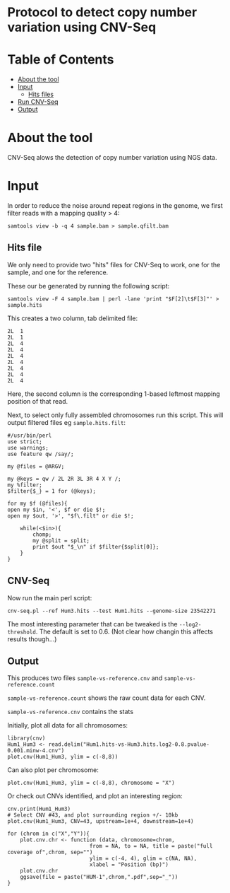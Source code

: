# Protocol to detect copy number variation using CNV-Seq

# Table of Contents
* [About the tool](#about-the-tool)
* [Input](#input)
  * [Hits files](#hits-file)
* [Run CNV-Seq](#cnv-seq)
* [Output](#output)

# About the tool

CNV-Seq alows the detection of copy number variation using NGS data.

# Input

In order to reduce the noise around repeat regions in the genome, we first filter reads with a mapping quality > 4: 

`samtools view -b -q 4 sample.bam > sample.qfilt.bam`

## Hits file
We only need to provide two "hits" files for CNV-Seq to work, one for the sample, and one for the reference. 

These our be generated by running the following script: 

`samtools view -F 4 sample.bam | perl -lane 'print "$F[2]\t$F[3]"' > sample.hits` 

This creates a two column, tab delimited file:

```
2L	1
2L	1
2L	4
2L	4
2L	4
2L	4
2L	4
2L	4
2L	4 
```

Here, the second column is the corresponding 1-based leftmost mapping position of that read.


Next, to select only fully assembled chromosomes run this script. This will output filtered files eg `sample.hits.filt`:

```{perl}
#/usr/bin/perl
use strict;
use warnings;
use feature qw /say/;

my @files = @ARGV;

my @keys = qw / 2L 2R 3L 3R 4 X Y /;
my %filter;
$filter{$_} = 1 for (@keys);

for my $f (@files){
open my $in, '<', $f or die $!;
open my $out, '>', "$f\.filt" or die $!;

    while(<$in>){
        chomp;
        my @split = split;
        print $out "$_\n" if $filter{$split[0]};
    }
}
```

## CNV-Seq
Now run the main perl script: 

`cnv-seq.pl --ref Hum3.hits --test Hum1.hits --genome-size 23542271`

The most interesting parameter that can be tweaked is the `--log2-threshold`. The default is set to 0.6. (Not clear how changin this affects results though...)

## Output

This produces two files `sample-vs-reference.cnv` and `sample-vs-reference.count`

`sample-vs-reference.count` shows the raw count data for each CNV. 

`sample-vs-reference.cnv` contains the stats 

Initially, plot all data for all chromosomes:
```{R}
library(cnv)
Hum1_Hum3 <- read.delim("Hum1.hits-vs-Hum3.hits.log2-0.8.pvalue-0.001.minw-4.cnv")
plot.cnv(Hum1_Hum3, ylim = c(-8,8))
```

Can also plot per chromosome: 

```{R}
plot.cnv(Hum1_Hum3, ylim = c(-8,8), chromosome = "X")
```

Or check out CNVs identified, and plot an interesting region:

```{R}
cnv.print(Hum1_Hum3)
# Select CNV #43, and plot surrounding region +/- 10kb
plot.cnv(Hum1_Hum3, CNV=43, upstream=1e+4, downstream=1e+4)
```

```{R}
for (chrom in c("X","Y")){
	plot.cnv.chr <- function (data, chromosome=chrom,
	                      from = NA, to = NA, title = paste("full coverage of",chrom, sep="")
	                      ylim = c(-4, 4), glim = c(NA, NA),
	                      xlabel = "Position (bp)")
	plot.cnv.chr
	ggsave(file = paste("HUM-1",chrom,".pdf",sep="_"))
}
```
						  
